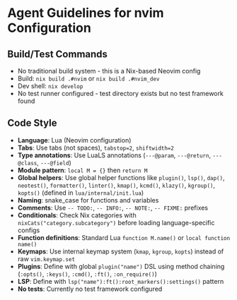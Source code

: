 # Agent Guidelines for nvim Configuration

## Build/Test Commands
- No traditional build system - this is a Nix-based Neovim config
- Build: `nix build .#nvim` or `nix build .#nvim_dev`
- Dev shell: `nix develop`
- No test runner configured - test directory exists but no test framework found

## Code Style
- **Language**: Lua (Neovim configuration)
- **Tabs**: Use tabs (not spaces), `tabstop=2`, `shiftwidth=2`
- **Type annotations**: Use LuaLS annotations (`---@param`, `---@return`, `---@class`, `---@field`)
- **Module pattern**: `local M = {}` then `return M`
- **Global helpers**: Use global helper functions like `plugin()`, `lsp()`, `dap()`, `neotest()`, `formatter()`, `linter()`, `kmap()`, `kcmd()`, `klazy()`, `kgroup()`, `kopts()` (defined in `lua/internal/init.lua`)
- **Naming**: snake_case for functions and variables
- **Comments**: Use `-- TODO:`, `-- INFO:`, `-- NOTE:`, `-- FIXME:` prefixes
- **Conditionals**: Check Nix categories with `nixCats("category.subcategory")` before loading language-specific configs
- **Function definitions**: Standard Lua `function M.name()` or `local function name()`
- **Keymaps**: Use internal keymap system (`kmap`, `kgroup`, `kopts`) instead of raw `vim.keymap.set`
- **Plugins**: Define with global `plugin("name")` DSL using method chaining (`:opts()`, `:keys()`, `:cmd()`, `:ft()`, `:on_require()`)
- **LSP**: Define with `lsp("name"):ft():root_markers():settings()` pattern
- **No tests**: Currently no test framework configured
